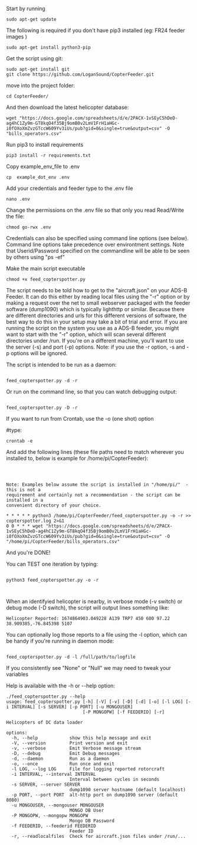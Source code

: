 
Start by running

```Shell
sudo apt-get update
```

The following is required if you don't have pip3 installed (eg: FR24 feeder images )


```Shell
sudo apt-get install python3-pip
```

Get the script using git:

```Shell
sudo apt-get install git
git clone https://github.com/LoganSound/CopterFeeder.git
```

move into the project folder:

```Shell 
cd CopterFeeder/
``` 
And then download the latest helicopter database:

```Shell 
wget "https://docs.google.com/spreadsheets/d/e/2PACX-1vSEyC5hDeD-ag4hC1Zy9m-GT8kqO4f35Bj9omB0v2LmV1FrH1aHGc-i0fOXoXmZvzGTccW609Yv3iUs/pub?gid=0&single=true&output=csv" -O "bills_operators.csv"
``` 

Run pip3 to install requirements 
```Shell
pip3 install -r requirements.txt 
```

Copy example_env_file to .env
```Shell
cp  example_dot_env .env
```

Add your credentials and feeder type to the .env file
```Shell
nano .env
```

Change the permissions on the .env file so that only you read Read/Write the file: 

```Shell
chmod go-rwx .env
```


Credentials can also be specified using command line options (see below). Command line options 
take precedence over environtment settings. Note that Userid/Password specified on the commandline 
will be able to be seen by others using "ps -ef" 


Make the main script executable
```Shell
chmod +x feed_copterspotter.py
```

The script needs to be told how to get to the "aircraft.json" on your ADS-B Feeder. It can do this either
by reading local files using the "-r" option or by making a request over the net to small webserver packaged
with the feeder software (dump1090) which is typically lighthttp or similar. Because there are different 
directories and urls for this different versions of software, the best way to do this in your setup may
take a bit of trial and error. If you are running the script on the system you use as a ADS-B feeder, 
you might want to start with the "-r" option, which will scan several different directories under /run. 
If you're on a different machine, you'll want to use the server (-s) and port (-p) options. Note: if you use
the -r option, -s and -p options will be ignored. 



The script is intended to be run as a daemon: 

```Shell

feed_copterspotter.py -d -r

```

Or run on the command line, so that you can watch debugging output:

```Shell

feed_copterspotter.py -D -r

```

If you want to run from Crontab, use the -o (one shot) option 

#type:
```Shell
crontab -e
```

And add the following lines (these file paths need to match wherever you installed to, below is example for /home/pi/CopterFeeder):

```Code



Note: Examples below assume the script is installed in "/home/pi/"  - this is not a
requirement and certainly not a recommendation - the script can be installed in a
convenient directory of your choice. 

* * * * * python3 /home/pi/CopterFeeder/feed_copterspotter.py -o -r >> copterspotter.log 2>&1
0 0 * * * wget "https://docs.google.com/spreadsheets/d/e/2PACX-1vSEyC5hDeD-ag4hC1Zy9m-GT8kqO4f35Bj9omB0v2LmV1FrH1aHGc-i0fOXoXmZvzGTccW609Yv3iUs/pub?gid=0&single=true&output=csv" -O "/home/pi/CopterFeeder/bills_operators.csv"
```

And you're DONE!


You can TEST one iteration by typing:

```Shell

python3 feed_copterspotter.py -o -r



``` 

When an identifyied helicopter is nearby, in verbose mode (-v switch) or debug mode
(-D switch), the script will output lines something like:

```Code
Helicopter Reported: 1674864903.049228 A139 TRP7 450 600 97.22 38.909385,-76.845398 5107
```

You can optionally log those reports to a file using the -l option, which can be handy if
you're running in daemon mode:

```Code

feed_copterspotter.py -d -l /full/path/to/logfile

```



If you consistently see "None" or "Null" we may need to tweak your variables


Help is available with the -h or --help option: 


```Code
./feed_copterspotter.py --help
usage: feed_copterspotter.py [-h] [-V] [-v] [-D] [-d] [-o] [-l LOG] [-i INTERVAL] [-s SERVER] [-p PORT] [-u MONGOUSER]
                             [-P MONGOPW] [-f FEEDERID] [-r]

Helicopters of DC data loader

options:
  -h, --help            show this help message and exit
  -V, --version         Print version and exit
  -v, --verbose         Emit Verbose message stream
  -D, --debug           Emit Debug messages
  -d, --daemon          Run as a daemon
  -o, --once            Run once and exit
  -l LOG, --log LOG     File for logging reported rotorcraft
  -i INTERVAL, --interval INTERVAL
                        Interval between cycles in seconds
  -s SERVER, --server SERVER
                        dump1090 server hostname (default localhost)
  -p PORT, --port PORT  alt-http port on dump1090 server (default 8080)
  -u MONGOUSER, --mongouser MONGOUSER
                        MONGO DB User
  -P MONGOPW, --mongopw MONGOPW
                        Mongo DB Password
  -f FEEDERID, --feederid FEEDERID
                        Feeder ID
  -r, --readlocalfiles  Check for aircraft.json files under /run/...

```
 
